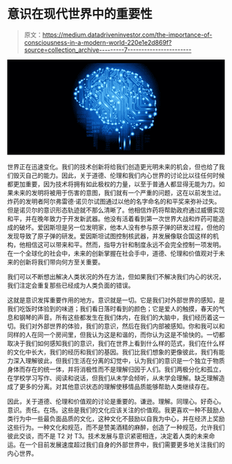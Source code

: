 # 意识在现代世界中的重要性

> 原文：<https://medium.datadriveninvestor.com/the-importance-of-consciousness-in-a-modern-world-220e1e2d869f?source=collection_archive---------7----------------------->

![](img/0068a52549f1ced4d90d240e7324f009.png)

世界正在迅速变化。我们的技术创新将给我们创造更光明未来的机会，但也给了我们毁灭自己的能力。因此，关于道德、伦理和我们内心世界的讨论比以往任何时候都更加重要，因为技术将拥有如此极权的力量，以至于普通人都显得无能为力。如果未来的发明将被用于伤害的意图，我们就有一个严重的问题，这在以前发生过。炸药的发明者阿尔弗雷德·诺贝尔试图通过以他的名字命名的和平奖来弥补过失。但是诺贝尔的意识形态轨迹就不那么清晰了。他相信炸药将帮助政府通过威慑实现和平，并在晚年致力于开发新武器。他没有活着看到第一次世界大战和炸药可能造成的破坏。爱因斯坦是另一位发明家，他本人没有参与原子弹的研发过程，但他的发现导致了原子弹的研发。爱因斯坦试图控制核武器，并发展像联合国这样的机构，他相信这可以带来和平。然而，指导方针和制度永远不会完全控制一项发明。在一个全球化的社会中，未来的创新掌握在社会手中，道德、伦理和价值观对于未来的创新将我们带向何方至关重要。

我们可以不断想出解决人类状况的外在方法，但如果我们不解决我们内心的状况，我们注定会重复那些已经成为人类负面的错误。

这就是意识发挥重要作用的地方。意识就是一切。它是我们对外部世界的感知，是我们吃饭时体验到的味道；我们看日落时看到的颜色；它是爱人的触摸，春天的气息和钢琴的声音。所有这些都发生在我们体内，在我们的大脑中，我们经历着这一切。我们对外部世界的体验，我们的意识，然后在我们内部被感知。你和我可以和同样的人在同一个房间里，但我认为这是和谐的，而你认为这是不愉快的。一切都取决于我们如何感知我们的意识，我们在世界上看到什么样的范式，我们在什么样的文化中长大，我们的经历和我们的基因。我们比我们想象的更像彼此，我们有能力深入理解彼此，但我们生活在分离的幻觉中，认为我们的意识是一个独立于物质身体而存在的统一体，并将消极性而不是理解归因于人们。我们两极分化和孤立，在学校学习写作、阅读和说话，但我们从未学会倾听，从未学会理解。缺乏理解造成了更多的分离。对其他意识状态的理解使移情品质能够帮助人类继续存在。

因此，关于道德、伦理和价值观的讨论是重要的。谦逊。理解。同理心。好奇心。意识。责任。在场。这些是我们的文化应该关注的价值观。我更喜欢一种不鼓励人类行为中一些最负面品质的文化，这种文化不鼓励以自我为中心，并在经济上奖励这些行为。一种文化和规范，而不是赞美酒精的麻醉，创造了一种规范，允许我们彼此交谈，而不是 T2 对 T3。技术发展与意识紧密相连，决定着人类的未来命运。在一个目前发展速度超过我们自身的外部世界中，我们需要更多地关注我们的内心世界。